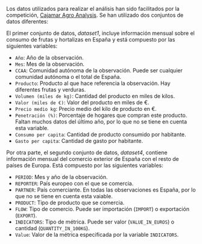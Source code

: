 Los datos utilizados para realizar el análisis han sido facilitados por la competición, [Cajamar Agro Analysis](https://www.cajamardatalab.com/datathon-cajamar-universityhack-2021/retos/visualizacion/). Se han utilizado dos conjuntos de datos diferentes:

El primer conjunto de datos, *dataset1*, incluye información mensual sobre el consumo de frutas y hortalizas en España y está compuesto por las siguientes variables:
* `Año`: Año de la observación.
* `Mes`: Mes de la observación.
* `CCAA`: Comunidad autónoma de la observación. Puede ser cualquier comunidad autónoma o el total de España.
* `Producto`: Producto al que hace referencia la observación. Hay diferentes frutas y verduras.
* `Volumen (miles de kg)`: Cantidad del producto en miles de kilos.
* `Valor (miles de €)`: Valor del producto en miles de €.
* `Precio medio kg`: Precio medio del kilo de producto en €.
* `Penetración (%)`: Porcentaje de hogares que compran este producto. Faltan muchos datos del último año, por lo que no se tiene en cuenta esta variable.
* `Consumo per capita`: Cantidad de producto consumido por habitante.
* `Gasto per capita`: Cantidad de gasto por habitante.

Por otra parte, el segundo conjunto de datos, *dataset4*, contiene información mensual del comercio exterior de España con el resto de países de Europa. Está compuesto por las siguientes
variables:
* `PERIOD`: Mes y año de la observación.
* `REPORTER`: País europeo con el que se comercia.
* `PARTNER`: País comerciante. En todas las observaciones es España, por lo que no se tiene en cuenta esta vaiable.
* `PRODUCT`: Tipo de producto que se comercia.
* `FLOW`: Tipo de comercio. Puede ser importación (`IMPORT`) o exportación (`EXPORT`).
* `INDICATORS`: Tipo de métrica. Puede ser valor (`VALUE_IN_EUROS`) o cantidad (`QUANTITY_IN_100KG`).
* `Value`: Valor de la métrica especificada por la variable `INDICATORS`.
